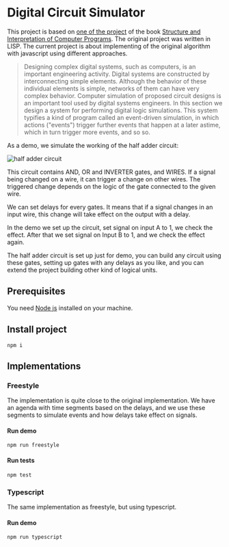 # Digital Circuit Simulator

This project is based on [one of the project](https://mitpress.mit.edu/sites/default/files/sicp/full-text/book/book-Z-H-22.html#%_sec_3.3.4) of the book [Structure and Interpretation of Computer Programs](https://mitpress.mit.edu/sites/default/files/sicp/index.html). The original project was written in LISP. The current project is about implementing of the original algorithm with javascript using different approaches.

> Designing complex digital systems, such as computers, is an important engineering activity. Digital systems are constructed by interconnecting simple elements. Although the behavior of these individual elements is simple, networks of them can have very complex behavior. Computer simulation of proposed circuit designs is an important tool used by digital systems engineers. In this section we design a system for performing digital logic simulations. This system typifies a kind of program called an event-driven simulation, in which actions ("events") trigger further events that happen at a later astime, which in turn trigger more events, and so so.

As a demo, we simulate the working of the half adder circuit:

![half adder circuit](https://mitpress.mit.edu/sites/default/files/sicp/full-text/book/ch3-Z-G-25.gif)

This circuit contains AND, OR and INVERTER gates, and WIRES. If a signal being changed on a wire, it can trigger a change on other wires. The triggered change depends on the logic of the gate connected to the given wire. 

We can set delays for every gates. It means that if a signal changes in an input wire, this change will take effect on the output with a delay.

In the demo we set up the circuit, set signal on input A to 1, we check the effect. After that we set signal on Input B to 1, and we check the effect again. 

The half adder circuit is set up just for demo, you can build any circuit using these gates, setting up gates with any delays as you like, and you can extend the project building other kind of logical units.

## Prerequisites

You need [Node js](https://nodejs.org/en/download/) installed on your machine.

## Install project

```npm i```

## Implementations

### Freestyle

The implementation is quite close to the original implementation. We have an agenda with time segments based on the delays, and we use these segments to simulate events and how delays take effect on signals.

#### Run demo

```npm run freestyle```

#### Run tests

```npm test```

### Typescript

The same implementation as freestyle, but using typescript.

#### Run demo

```npm run typescript```

